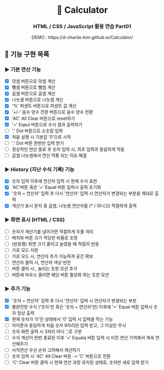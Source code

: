 <h1 align="middle">🧮 Calculator</h1>
<h3 align="middle">HTML / CSS / JavaScript 활용 연습 Part01</h3>
<p align="middle">DEMO : https://d-charlie-kim.github.io/Calculator/</p>

## 💟 기능 구현 목록

### ▶️ 기본 연산 기능
- [x] 덧셈 버튼으로 덧셈 계산
- [x] 뺄셈 버튼으로 뺄셈 계산
- [x] 곱셈 버튼으로 곱셈 계산
- [x] 나눗셈 버튼으로 나눗셈 계산
- [x] '%' 퍼센트 버튼으로 퍼센트 값 계산
- [x] '+/-' 음수 양수 전환 버튼으로 음수 양수 전환
- [x] 'AC' All Clear 버튼으로 reset하기
- [x] '=' Eqaul 버튼으로 수식 결과 출력하기
- [ ] '.' Dot 버튼으로 소숫점 입력
- [X] 처음 실행 시 기본값 '0'으로 시작
- [ ] '.' Dot 버튼 한번만 입력 받기
- [ ] 정상적인 연산 종료 후 숫자 입력 시, 최초 입력과 동일하게 작동
- [ ] 곱셈 나눗셈에서 연산 먹통 되는 이슈 해결

### ▶️ History (지난 수식 기록) 기능
- [x] 숫자 입력 이후에 연산자 입력 시 현재 수식 표현
- [x] 'AC'버튼 혹은 '=' Equal 버튼 입력시 출력 초기화
- [x] '숫자 + 연산자' 입력 후 다시 '연산자' 입력 시 연산자가 변경되는 부분을 제대로 출력
- [x] 계산기 표시 문자 중 곱셈, 나눗셈 연산자를 (* / 아니고) 적절하게 출력

### ▶️ 화면 표시 (HTML / CSS)
- [ ] 숫자가 계산기를 넘어가면 적절하게 두줄 처리
- [ ] 배치와 버튼 크기 적당한 비율로 조정
- [ ] (반응형) 화면 크기 줄이고 늘였을 때 적절히 반응
- [ ] 가로 모드 지원
- [ ] 가로 모드 시, 연산자 추가 가능하게 공간 확보
- [ ] 연산자 클릭 시, 연산자 색상 반전
- [ ] 버튼 클릭 시 , 눌리는 듯한 모션 추가
- [ ] 버튼에 마우스 올리면 해당 버튼 활성화 하는 듯한 모션

### ▶️ 추가 기능
- [x] '숫자 + 연산자' 입력 후 다시 '연산자' 입력 시 연산자가 변경되는 부분
- [x] 불완전한 수식 ('숫자'만 혹은 '숫자 + 연산자'만) 이후에 '=' Equal 버튼 입력시 숫자 정상 출력
- [x] 현재 숫자가 '0'인 상태에서 '0' 입력 시 입력을 막는 기능
- [ ] 아이폰과 동일하게 처음 숫자 9자리만 입력 받고, 그 이상은 무시
- [ ] 숫자 화면 출력 시 3자리 마다 ','로 구분
- [ ] 수식 계산이 한번 종료된 이후 '=' Equalq 버튼 입력 시 이전 연산 기억해서 계속 연산해주기
- [ ] 사칙연산 우선 순위 고려해서 계산하기
- [ ] 숫자 입력 시 'AC' All Clear 버튼 -> 'C' 버튼으로 전환
- [ ] 'C' Clear 버튼 클릭 시 현재 연산 과정 유지된 상태로, 숫자만 새로 입력 받기
